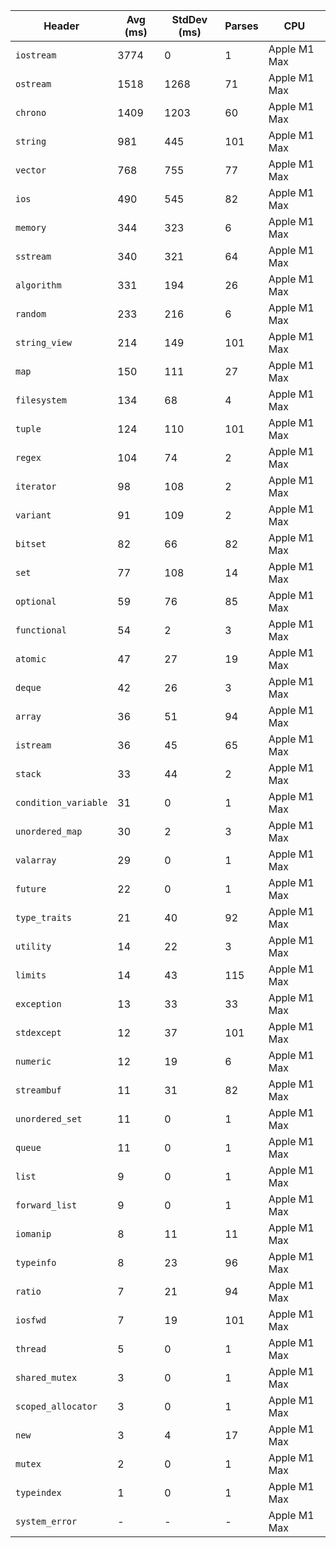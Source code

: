 | Header | Avg (ms) | StdDev (ms) | Parses | CPU |
|--------|---------|-------------|--------|-----|
| `iostream` | 3774 | 0 | 1 | Apple M1 Max |
| `ostream` | 1518 | 1268 | 71 | Apple M1 Max |
| `chrono` | 1409 | 1203 | 60 | Apple M1 Max |
| `string` | 981 | 445 | 101 | Apple M1 Max |
| `vector` | 768 | 755 | 77 | Apple M1 Max |
| `ios` | 490 | 545 | 82 | Apple M1 Max |
| `memory` | 344 | 323 | 6 | Apple M1 Max |
| `sstream` | 340 | 321 | 64 | Apple M1 Max |
| `algorithm` | 331 | 194 | 26 | Apple M1 Max |
| `random` | 233 | 216 | 6 | Apple M1 Max |
| `string_view` | 214 | 149 | 101 | Apple M1 Max |
| `map` | 150 | 111 | 27 | Apple M1 Max |
| `filesystem` | 134 | 68 | 4 | Apple M1 Max |
| `tuple` | 124 | 110 | 101 | Apple M1 Max |
| `regex` | 104 | 74 | 2 | Apple M1 Max |
| `iterator` | 98 | 108 | 2 | Apple M1 Max |
| `variant` | 91 | 109 | 2 | Apple M1 Max |
| `bitset` | 82 | 66 | 82 | Apple M1 Max |
| `set` | 77 | 108 | 14 | Apple M1 Max |
| `optional` | 59 | 76 | 85 | Apple M1 Max |
| `functional` | 54 | 2 | 3 | Apple M1 Max |
| `atomic` | 47 | 27 | 19 | Apple M1 Max |
| `deque` | 42 | 26 | 3 | Apple M1 Max |
| `array` | 36 | 51 | 94 | Apple M1 Max |
| `istream` | 36 | 45 | 65 | Apple M1 Max |
| `stack` | 33 | 44 | 2 | Apple M1 Max |
| `condition_variable` | 31 | 0 | 1 | Apple M1 Max |
| `unordered_map` | 30 | 2 | 3 | Apple M1 Max |
| `valarray` | 29 | 0 | 1 | Apple M1 Max |
| `future` | 22 | 0 | 1 | Apple M1 Max |
| `type_traits` | 21 | 40 | 92 | Apple M1 Max |
| `utility` | 14 | 22 | 3 | Apple M1 Max |
| `limits` | 14 | 43 | 115 | Apple M1 Max |
| `exception` | 13 | 33 | 33 | Apple M1 Max |
| `stdexcept` | 12 | 37 | 101 | Apple M1 Max |
| `numeric` | 12 | 19 | 6 | Apple M1 Max |
| `streambuf` | 11 | 31 | 82 | Apple M1 Max |
| `unordered_set` | 11 | 0 | 1 | Apple M1 Max |
| `queue` | 11 | 0 | 1 | Apple M1 Max |
| `list` | 9 | 0 | 1 | Apple M1 Max |
| `forward_list` | 9 | 0 | 1 | Apple M1 Max |
| `iomanip` | 8 | 11 | 11 | Apple M1 Max |
| `typeinfo` | 8 | 23 | 96 | Apple M1 Max |
| `ratio` | 7 | 21 | 94 | Apple M1 Max |
| `iosfwd` | 7 | 19 | 101 | Apple M1 Max |
| `thread` | 5 | 0 | 1 | Apple M1 Max |
| `shared_mutex` | 3 | 0 | 1 | Apple M1 Max |
| `scoped_allocator` | 3 | 0 | 1 | Apple M1 Max |
| `new` | 3 | 4 | 17 | Apple M1 Max |
| `mutex` | 2 | 0 | 1 | Apple M1 Max |
| `typeindex` | 1 | 0 | 1 | Apple M1 Max |
| `system_error` | - | - | - | Apple M1 Max |
